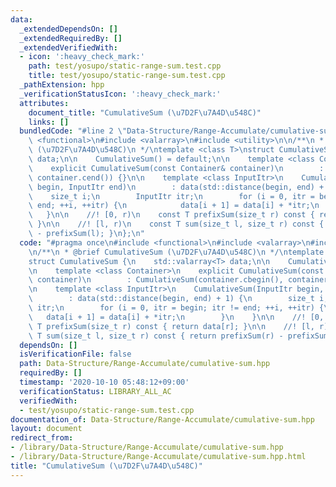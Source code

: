 ```yaml
---
data:
  _extendedDependsOn: []
  _extendedRequiredBy: []
  _extendedVerifiedWith:
  - icon: ':heavy_check_mark:'
    path: test/yosupo/static-range-sum.test.cpp
    title: test/yosupo/static-range-sum.test.cpp
  _pathExtension: hpp
  _verificationStatusIcon: ':heavy_check_mark:'
  attributes:
    document_title: "CumulativeSum (\u7D2F\u7A4D\u548C)"
    links: []
  bundledCode: "#line 2 \"Data-Structure/Range-Accumulate/cumulative-sum.hpp\"\n#include\
    \ <functional>\n#include <valarray>\n#include <utility>\n\n/**\n * @brief CumulativeSum\
    \ (\u7D2F\u7A4D\u548C)\n */\ntemplate <class T>\nstruct CumulativeSum {\n    std::valarray<T>\
    \ data;\n\n    CumulativeSum() = default;\n\n    template <class Container>\n\
    \    explicit CumulativeSum(const Container& container)\n        : CumulativeSum(container.cbegin(),\
    \ container.cend()) {}\n\n    template <class InputItr>\n    CumulativeSum(InputItr\
    \ begin, InputItr end)\n        : data(std::distance(begin, end) + 1) {\n    \
    \    size_t i;\n        InputItr itr;\n        for (i = 0, itr = begin; itr !=\
    \ end; ++i, ++itr) {\n            data[i + 1] = data[i] + *itr;\n        }\n \
    \   }\n\n    //! [0, r)\n    const T prefixSum(size_t r) const { return data[r];\
    \ }\n\n    //! [l, r)\n    const T sum(size_t l, size_t r) const { return prefixSum(r)\
    \ - prefixSum(l); }\n};\n"
  code: "#pragma once\n#include <functional>\n#include <valarray>\n#include <utility>\n\
    \n/**\n * @brief CumulativeSum (\u7D2F\u7A4D\u548C)\n */\ntemplate <class T>\n\
    struct CumulativeSum {\n    std::valarray<T> data;\n\n    CumulativeSum() = default;\n\
    \n    template <class Container>\n    explicit CumulativeSum(const Container&\
    \ container)\n        : CumulativeSum(container.cbegin(), container.cend()) {}\n\
    \n    template <class InputItr>\n    CumulativeSum(InputItr begin, InputItr end)\n\
    \        : data(std::distance(begin, end) + 1) {\n        size_t i;\n        InputItr\
    \ itr;\n        for (i = 0, itr = begin; itr != end; ++i, ++itr) {\n         \
    \   data[i + 1] = data[i] + *itr;\n        }\n    }\n\n    //! [0, r)\n    const\
    \ T prefixSum(size_t r) const { return data[r]; }\n\n    //! [l, r)\n    const\
    \ T sum(size_t l, size_t r) const { return prefixSum(r) - prefixSum(l); }\n};\n"
  dependsOn: []
  isVerificationFile: false
  path: Data-Structure/Range-Accumulate/cumulative-sum.hpp
  requiredBy: []
  timestamp: '2020-10-10 05:48:12+09:00'
  verificationStatus: LIBRARY_ALL_AC
  verifiedWith:
  - test/yosupo/static-range-sum.test.cpp
documentation_of: Data-Structure/Range-Accumulate/cumulative-sum.hpp
layout: document
redirect_from:
- /library/Data-Structure/Range-Accumulate/cumulative-sum.hpp
- /library/Data-Structure/Range-Accumulate/cumulative-sum.hpp.html
title: "CumulativeSum (\u7D2F\u7A4D\u548C)"
---
```

